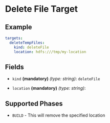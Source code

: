 # Delete File Target

## Example

```yaml
targets:
  deleteTempFiles:
    kind: deleteFile
    location: hdfs:///tmp/my-location
```

## Fields

* `kind` **(mandatory)** *(type: string)*: `deleteFile`

* `location` **(mandatory)** *(type: string)*: 


## Supported Phases
* `BUILD` - This will remove the specified location
